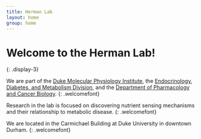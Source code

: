 ```yaml
---
title: Herman Lab
layout: home
group: home
---
```


# Welcome to the Herman Lab!
{: .display-3}




We are part of the [Duke Molecular Physiology Institute](https://dmpi.duke.edu/), the [Endocrinology, Diabetes, and Metabolism Division](https://medicine.duke.edu/education-and-training/fellowship-programs/endocrinology), and the [Department of Pharmacology and Cancer Biology](https://pharmacology.duke.edu/). 
{: .welcomefont}

Research in the lab is focused on discovering nutrient sensing mechanisms and their relationship to metabolic disease.
{: .welcomefont}

We are located in the Carmichael Building at Duke University in downtown Durham.
{: .welcomefont}

